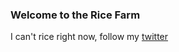 ### Welcome to the Rice Farm

I can't rice right now, follow my [twitter](https://twitter.com/ColeW_Picaro)
